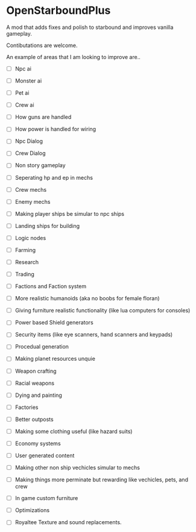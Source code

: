 # OpenStarboundPlus
A mod that adds fixes and polish to starbound and improves vanilla gameplay.

Contibutations are welcome.

An example of areas that I am looking to improve are..
- [ ] Npc ai
- [ ] Monster ai
- [ ] Pet ai
- [ ] Crew ai
- [ ] How guns are handled
- [ ] How power is handled for wiring
- [ ] Npc Dialog
- [ ] Crew Dialog
- [ ] Non story gameplay
- [ ] Seperating hp and ep in mechs
- [ ] Crew mechs
- [ ] Enemy mechs
- [ ] Making player ships be simular to npc ships
- [ ] Landing ships for building
- [ ] Logic nodes
- [ ] Farming
- [ ] Research
- [ ] Trading
- [ ] Factions and Faction system
- [ ] More realistic humanoids (aka no boobs for female floran)
- [ ] Giving furniture realistic functionality (like lua computers for consoles) 
- [ ] Power based Shield generators
- [ ] Security items (like eye scanners, hand scanners and keypads)
- [ ] Procedual generation
- [ ] Making planet resources unquie
- [ ] Weapon crafting
- [ ] Racial weapons
- [ ] Dying and painting
- [ ] Factories
- [ ] Better outposts
- [ ] Making some clothing useful (like hazard suits)
- [ ] Economy systems
- [ ] User generated content
- [ ] Making other non ship vechicles simular to mechs
- [ ] Making things more perminate but rewarding like vechicles, pets, and crew
- [ ] In game custom furniture
- [ ] Optimizations
- [ ] Royaltee Texture and sound replacements.

